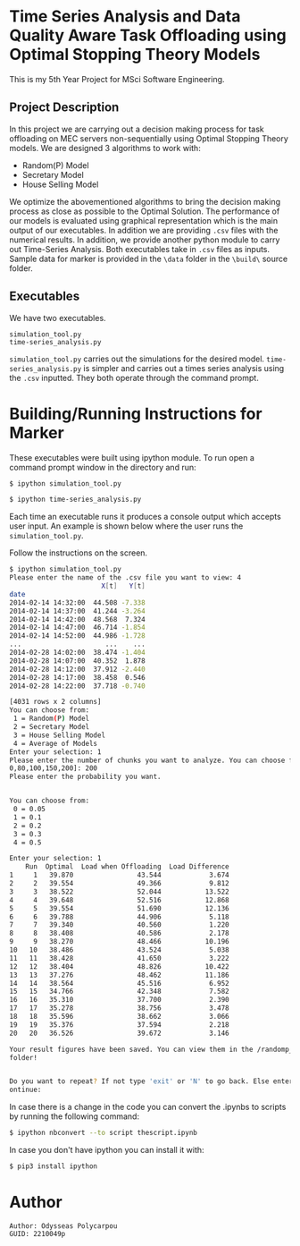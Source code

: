 # Time Series Analysis and Data Quality Aware Task Offloading using Optimal Stopping Theory Models

This is my 5th Year Project for MSci Software Engineering.

## Project Description

In this project we are carrying out a decision making process for task offloading on MEC servers non-sequentially using Optimal Stopping Theory models. We are designed 3 algorithms to work with:

- Random(P) Model
- Secretary Model
- House Selling Model

We optimize the abovementioned algorithms to bring the decision making process as close as possible to the Optimal Solution. The performance of our models is evaluated using graphical representation which is the main output of our executables. In addition we are providing ```.csv``` files with the numerical results. In addition, we provide another python module to carry out Time-Series Analysis. Both executables take in ```.csv``` files as inputs. Sample data for marker is provided in the ```\data``` folder in the ```\build\``` source folder.

## Executables

We have two executables.

```
simulation_tool.py
time-series_analysis.py
```

```simulation_tool.py``` carries out the simulations for the desired model. ```time-series_analysis.py``` is simpler and carries out a times series analysis using the ```.csv``` inputted. They both operate through the command prompt.

# Building/Running Instructions for Marker

These executables were built using ipython module.
To run open a command prompt window in the directory and run:

```bash
$ ipython simulation_tool.py
```
```bash
$ ipython time-series_analysis.py
```
Each time an executable runs it produces a console output which accepts user input. An example is shown below where the user runs the ```simulation_tool.py```.

Follow the instructions on the screen.

```bash
$ ipython simulation_tool.py
Please enter the name of the .csv file you want to view: 4
                       X[t]   Y[t]
date
2014-02-14 14:32:00  44.508 -7.338
2014-02-14 14:37:00  41.244 -3.264
2014-02-14 14:42:00  48.568  7.324
2014-02-14 14:47:00  46.714 -1.854
2014-02-14 14:52:00  44.986 -1.728
...                     ...    ...
2014-02-28 14:02:00  38.474 -1.404
2014-02-28 14:07:00  40.352  1.878
2014-02-28 14:12:00  37.912 -2.440
2014-02-28 14:17:00  38.458  0.546
2014-02-28 14:22:00  37.718 -0.740

[4031 rows x 2 columns]
You can choose from:
 1 = Random(P) Model
 2 = Secretary Model
 3 = House Selling Model
 4 = Average of Models
Enter your selection: 1
Please enter the number of chunks you want to analyze. You can choose from [20,5
0,80,100,150,200]: 200
Please enter the probability you want.


You can choose from:
 0 = 0.05
 1 = 0.1
 2 = 0.2
 3 = 0.3
 4 = 0.5

Enter your selection: 1
    Run  Optimal  Load when Offloading  Load Difference
1     1   39.870                43.544            3.674
2     2   39.554                49.366            9.812
3     3   38.522                52.044           13.522
4     4   39.648                52.516           12.868
5     5   39.554                51.690           12.136
6     6   39.788                44.906            5.118
7     7   39.340                40.560            1.220
8     8   38.408                40.586            2.178
9     9   38.270                48.466           10.196
10   10   38.486                43.524            5.038
11   11   38.428                41.650            3.222
12   12   38.404                48.826           10.422
13   13   37.276                48.462           11.186
14   14   38.564                45.516            6.952
15   15   34.766                42.348            7.582
16   16   35.310                37.700            2.390
17   17   35.278                38.756            3.478
18   18   35.596                38.662            3.066
19   19   35.376                37.594            2.218
20   20   36.526                39.672            3.146

Your result figures have been saved. You can view them in the /randomp_figures/
folder!


Do you want to repeat? If not type 'exit' or 'N' to go back. Else enter 'Y' to c
ontinue:
```


In case there is a change in the code you can convert the .ipynbs to scripts by running the following command:

```bash
$ ipython nbconvert --to script thescript.ipynb
```

In case you don't have ipython you can install it with:

```bash
$ pip3 install ipython
```

# Author
```
Author: Odysseas Polycarpou
GUID: 2210049p
```
